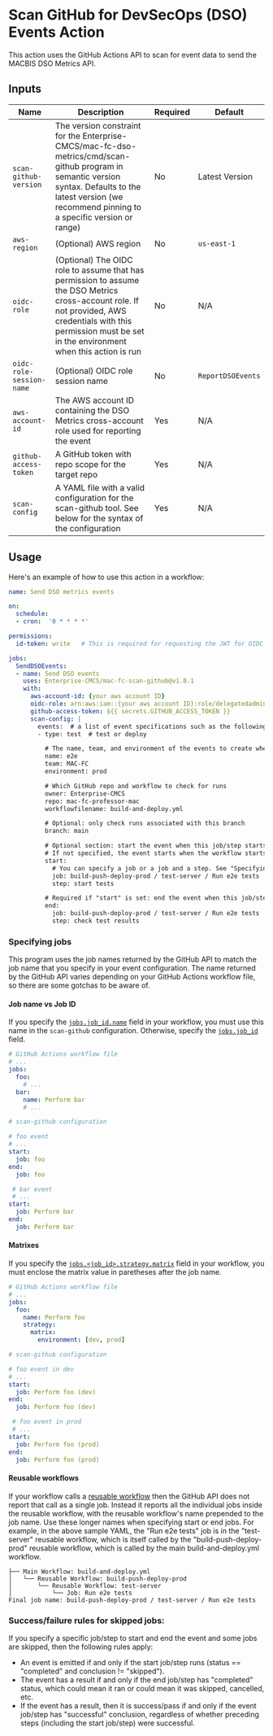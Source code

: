 # Scan GitHub for DevSecOps (DSO) Events Action

This action uses the GitHub Actions API to scan for event data to send the MACBIS DSO Metrics API.

## Inputs

| Name | Description | Required | Default |
| ---- | ----------- | -------- | ------- |
| `scan-github-version` | The version constraint for the Enterprise-CMCS/mac-fc-dso-metrics/cmd/scan-github program in semantic version syntax. Defaults to the latest version (we recommend pinning to a specific version or range) | No | Latest Version |
| `aws-region` | (Optional) AWS region | No | `us-east-1` |
| `oidc-role` | (Optional) The OIDC role to assume that has permission to assume the DSO Metrics cross-account role. If not provided, AWS credentials with this permission must be set in the environment when this action is run | No | N/A |
| `oidc-role-session-name` | (Optional) OIDC role session name | No | `ReportDSOEvents` |
| `aws-account-id` | The AWS account ID containing the DSO Metrics cross-account role used for reporting the event | Yes | N/A |
| `github-access-token` | A GitHub token with repo scope for the target repo | Yes | N/A |
| `scan-config` | A YAML file with a valid configuration for the scan-github tool. See below for the syntax of the configuration | Yes | N/A |

## Usage

Here's an example of how to use this action in a workflow:

```yaml
name: Send DSO metrics events

on:
  schedule:
  - cron:  '0 * * * *'

permissions:
  id-token: write   # This is required for requesting the JWT for OIDC

jobs:
  SendDSOEvents:
  - name: Send DSO events
    uses: Enterprise-CMCS/mac-fc-scan-github@v1.0.1
    with:
      aws-account-id: {your aws account ID}
      oidc-role: arn:aws:iam::{your aws account ID}:role/delegatedadmin/developer/professor-mac-github-oidc
      github-access-token: ${{ secrets.GITHUB_ACCESS_TOKEN }}
      scan-config: |
        events:  # a list of event specifications such as the following one
        - type: test  # test or deploy

          # The name, team, and environment of the events to create when matching workflows are found (all required; "none" is allowed for environment)
          name: e2e
          team: MAC-FC
          environment: prod

          # Which GitHub repo and workflow to check for runs
          owner: Enterprise-CMCS
          repo: mac-fc-professor-mac
          workflowfilename: build-and-deploy.yml

          # Optional: only check runs associated with this branch
          branch: main

          # Optional section: start the event when this job/step starts.
          # If not specified, the event starts when the workflow starts.
          start:
            # You can specify a job or a job and a step. See "Specifying jobs" below
            job: build-push-deploy-prod / test-server / Run e2e tests
            step: start tests

          # Required if "start" is set: end the event when this job/step ends.
          end:
            job: build-push-deploy-prod / test-server / Run e2e tests
            step: check test results
```

### Specifying jobs
This program uses the job names returned by the GitHub API to match the job name that you specify in your event configuration. The name returned by the GitHub API varies depending on your GitHub Actions workflow file, so there are some gotchas to be aware of.

#### Job name vs Job ID
If you specify the [`jobs.job_id.name`](https://docs.github.com/en/actions/using-workflows/workflow-syntax-for-github-actions#jobsjob_idname) field in your workflow, you must use this name in the `scan-github` configuration. Otherwise, specify the [`jobs.job_id`](https://docs.github.com/en/actions/using-workflows/workflow-syntax-for-github-actions#jobsjob_id) field.

```yaml
# GitHub Actions workflow file
# ...
jobs:
  foo:
    # ...
  bar:
    name: Perform bar
    # ...
```

```yaml
# scan-github configuration

# foo event
# ...
start:
  job: foo
end:
  job: foo

 # bar event
 # ...
start:
  job: Perform bar
end:
  job: Perform bar
  ```



#### Matrixes
If you specify the [`jobs.<job_id>.strategy.matrix`](https://docs.github.com/en/actions/using-workflows/workflow-syntax-for-github-actions#jobsjob_idstrategymatrix) field in your workflow, you must enclose the matrix value in paretheses after the job name.

```yaml
# GitHub Actions workflow file
# ...
jobs:
  foo:
    name: Perform foo
    strategy:
      matrix:
        environment: [dev, prod]
```

```yaml
# scan-github configuration

# foo event in dev
# ...
start:
  job: Perform foo (dev)
end:
  job: Perform foo (dev)

 # foo event in prod
 # ...
start:
  job: Perform foo (prod)
end:
  job: Perform foo (prod)
  ```
#### Reusable workflows
If your workflow calls a [reusable workflow](https://docs.github.com/en/actions/using-workflows/reusing-workflows) then the GitHub API does not report that call as a single job. Instead it reports all the individual jobs inside the reusable workflow, with the reusable workflow's name prepended to the job name. Use these longer names when specifying start or end jobs. For example, in the above sample YAML, the "Run e2e tests" job is in the "test-server" reusable workflow, which is itself called by the "build-push-deploy-prod" reusable workflow, which is called by the main build-and-deploy.yml workflow.
```
├── Main Workflow: build-and-deploy.yml
│   └── Reusable Workflow: build-push-deploy-prod
│       └── Reusable Workflow: test-server
│           └── Job: Run e2e tests
Final job name: build-push-deploy-prod / test-server / Run e2e tests
```

### Success/failure rules for skipped jobs:
If you specify a specific job/step to start and end the event and some jobs are skipped, then the following rules apply:
- An event is emitted if and only if the start job/step runs (status == "completed" and conclusion != "skipped").
- The event has a result if and only if the end job/step has "completed" status, which could mean it ran or could mean it was skipped, cancelled, etc.
- If the event has a result, then it is success/pass if and only if the event job/step has "successful" conclusion, regardless of whether preceding steps (including the start job/step) were successful.
